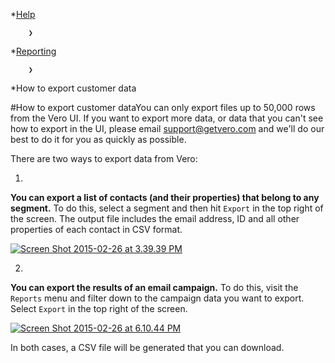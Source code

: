 *[Help](/help)

        ❯
        
*[Reporting](/help/reporting)

        ❯
        
*How to export customer data
    
#How to export customer dataYou can only export files up to 50,000 rows from the Vero UI. If you want to export more data, or data that you can't see how to export in the UI, please email support@getvero.com and we'll do our best to do it for you as quickly as possible.

There are two ways to export data from Vero:

1. 
**You can export a list of contacts (and their properties) that belong to any segment.**
 To do this, select a segment and then hit `Export` in the top right of the screen. The output file includes the email address, ID and all other properties of each contact in CSV format.

[![Screen Shot 2015-02-26 at 3.39.39 PM](https://www.getvero.com/wp-content/uploads/2015/02/Screen-Shot-2015-02-26-at-3.39.39-PM.png)](http://www.getvero.com/wp-content/uploads/2015/02/Screen-Shot-2015-02-26-at-3.39.39-PM.png)

2. 
**You can export the results of an email campaign.**
 To do this, visit the `Reports` menu and filter down to the campaign data you want to export. Select `Export` in the top right of the screen.

[![Screen Shot 2015-02-26 at 6.10.44 PM](https://www.getvero.com/wp-content/uploads/2015/02/Screen-Shot-2015-02-26-at-6.10.44-PM.png)](http://www.getvero.com/wp-content/uploads/2015/02/Screen-Shot-2015-02-26-at-6.10.44-PM.png)

In both cases, a CSV file will be generated that you can download.